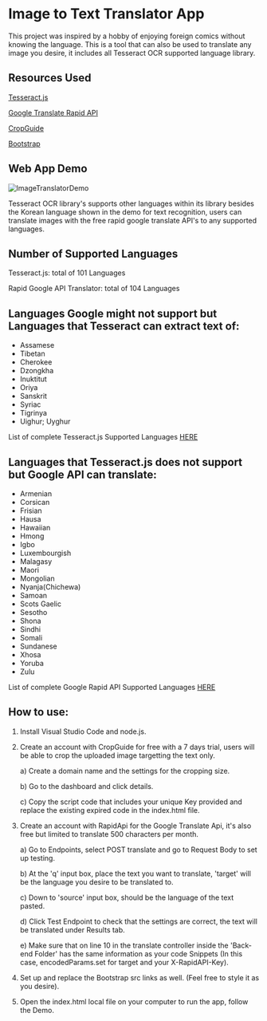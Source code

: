 # Image to Text Translator App

This project was inspired by a hobby of enjoying foreign comics without knowing the language. This is a tool that can also be used to translate any image you desire, it includes all Tesseract OCR supported language library.

## Resources Used

[Tesseract.js](https://github.com/naptha/tesseract.js/blob/master/README.md)

[Google Translate Rapid API](https://rapidapi.com/googlecloud/api/google-translate1)

[CropGuide](https://crop.guide/)

[Bootstrap](https://getbootstrap.com/docs/5.3/getting-started/introduction/)

## Web App Demo

![ImageTranslatorDemo](https://media.giphy.com/media/v1.Y2lkPTc5MGI3NjExNWIwMmIwZmFmMzgwZWM4MjRkZmY3MmQ5MzM5YWJiMDk5NzRlYTljNyZlcD12MV9pbnRlcm5hbF9naWZzX2dpZklkJmN0PWc/3d1Z8kK9ap0h4sru3y/giphy.gif)

Tesseract OCR library's supports other languages within its library besides the Korean language shown in the demo for text recognition, users can translate images with the free rapid google translate API's to any supported languages.

## Number of Supported Languages

Tesseract.js: total of 101 Languages

Rapid Google API Translator: total of 104 Languages

## Languages Google might not support but Languages that Tesseract can extract text of:

- Assamese
- Tibetan
- Cherokee
- Dzongkha
- Inuktitut
- Oriya
- Sanskrit
- Syriac
- Tigrinya
- Uighur; Uyghur

List of complete Tesseract.js Supported Languages [HERE](https://tesseract-ocr.github.io/tessdoc/Data-Files#data-files-for-version-400-november-29-2016)

## Languages that Tesseract.js does not support but Google API can translate:

- Armenian
- Corsican
- Frisian
- Hausa
- Hawaiian
- Hmong
- Igbo
- Luxembourgish
- Malagasy
- Maori
- Mongolian
- Nyanja(Chichewa)
- Samoan
- Scots Gaelic
- Sesotho
- Shona
- Sindhi
- Somali
- Sundanese
- Xhosa
- Yoruba
- Zulu

List of complete Google Rapid API Supported Languages [HERE](https://rapidapi.com/googlecloud/api/google-translate1/details)

## How to use:

1. Install Visual Studio Code and node.js.
2. Create an account with CropGuide for free with a 7 days trial, users will be able to crop the uploaded image targetting the text only.

   a) Create a domain name and the settings for the cropping size.

   b) Go to the dashboard and click details.

   c) Copy the script code that includes your unique Key provided and replace the existing expired code in the index.html file.

3. Create an account with RapidApi for the Google Translate Api, it's also free but limited to translate 500 characters per month.
   
   a) Go to Endpoints, select POST translate and go to Request Body to set up testing.
   
   b) At the 'q' input box, place the text you want to translate, 'target' will be the language you desire to be translated to.
   
   c) Down to 'source' input box, should be the language of the text pasted.
   
   d) Click Test Endpoint to check that the settings are correct, the text will be translated under Results tab.
   
   e) Make sure that on line 10 in the translate controller inside the 'Back-end Folder' has the same information as your code Snippets (In this case, encodedParams.set for target and your X-RapidAPI-Key).
   
4. Set up and replace the Bootstrap src links as well. (Feel free to style it as you desire).
5. Open the index.html local file on your computer to run the app, follow the Demo.
